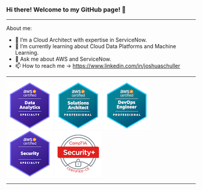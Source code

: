 ###  Hi there!   Welcome to my GitHub page! 👋

---

About me: 
- 🔭 I’m a Cloud Architect with expertise in ServiceNow.
- 🌱 I’m currently learning about Cloud Data Platforms and Machine Learning.
- 💬 Ask me about AWS and ServiceNow.
- 📫 How to reach me ->  https://www.linkedin.com/in/joshuaschuller
    
    
---
[![AWS Certified Analytics Specialty](https://github.com/jschuller/jschuller/blob/main/badges/aws-certified-data-analytics-specialty-sig.png)](https://www.credly.com/badges/13b4a986-7c93-4c10-9012-710caee432b3/public_url)
[![AWS Solution Architect Professional](https://github.com/jschuller/jschuller/blob/main/badges/aws-certified-solutions-architect-professional-sig.png)](https://www.credly.com/badges/b9ee30d8-ddb0-42ea-bc8b-4c4584642a23/public_url)
[![AWS DevOps Engineer Professional](https://github.com/jschuller/jschuller/blob/main/badges/aws-certified-devops-engineer-professional-sig.png)](https://www.credly.com/badges/9abd12f8-5ce5-41eb-a2ab-6700a3294b13/public_url)
[![AWS Certified Security Specialty](https://github.com/jschuller/jschuller/blob/main/badges/aws-certified-security-specialty-sig.png)](https://www.credly.com/badges/d70af578-046a-4ff4-9f9f-add6cd29a674/public_url)
[![CompTIA Security+ ce Certification](https://github.com/jschuller/jschuller/blob/main/badges/comptia-security-ce-certification-sig.png)](https://www.credly.com/badges/c18d30a2-6db3-4ae0-afea-1573ca19a375/public_url)

---
